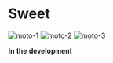 # Sweet
![moto-1](https://user-images.githubusercontent.com/56195913/131637855-573ae99a-e8ef-4a29-a558-893a28c62c61.png)
![moto-2](https://user-images.githubusercontent.com/56195913/131637868-ed5f827a-be2b-4268-bc21-277bb667e481.png)
![moto-3](https://user-images.githubusercontent.com/56195913/131637877-5f3e874c-7d0f-4602-a64b-6b28e642db71.png)

𝐈𝐧 𝐭𝐡𝐞 𝐝𝐞𝐯𝐞𝐥𝐨𝐩𝐦𝐞𝐧𝐭
